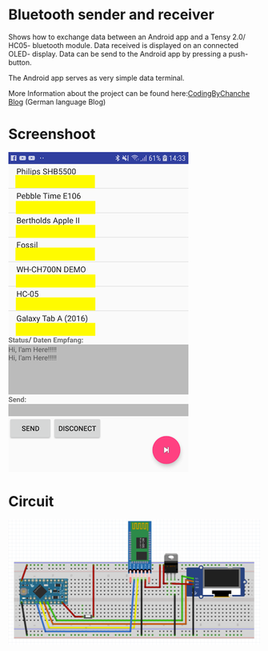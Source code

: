 Bluetooth sender and receiver
=============================
Shows how to exchange data between an Android app and a Tensy 2.0/ HC05- bluetooth module.
Data received is displayed on an connected OLED- display. Data can be send to the Android app by
pressing a push- button. 

The Android app serves as very simple data terminal.

More Information about the project can be found here:[CodingByChanche Blog](https://codingbychance.wordpress.com/2020/01/19/tensy-2-0-bluetooth-sender-receiver/?preview_id=973&preview_nonce=b2c4503f9e&preview=true) (German language Blog)

Screenshoot
===========
![](Screenshoot.png)


Circuit
=======
![](Scemantics.png)
